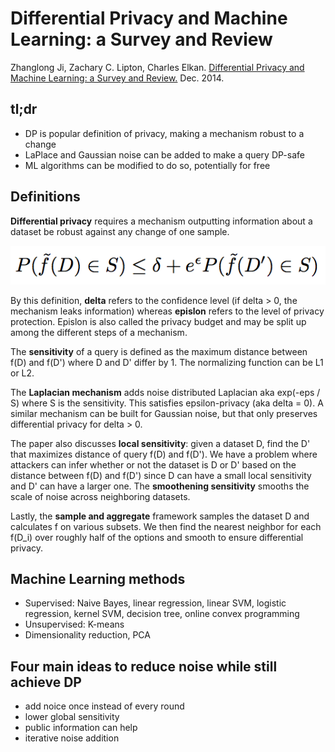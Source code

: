 # Differential Privacy and Machine Learning: a Survey and Review

Zhanglong Ji, Zachary C. Lipton, Charles Elkan. [Differential Privacy and Machine Learning: a Survey and Review.](https://arxiv.org/pdf/1412.7584.pdf) Dec. 2014.

## tl;dr
 - DP is popular definition of privacy, making a mechanism robust to a change
 - LaPlace and Gaussian noise can be added to make a query DP-safe
 - ML algorithms can be modified to do so, potentially for free

## Definitions
**Differential privacy** requires a mechanism outputting information about a dataset be robust against any change of one sample.

![def](../img/JiLipElk14/fig1.png)

By this definition, **delta** refers to the confidence level (if delta > 0, the mechanism leaks information) whereas **epislon** refers to the level of privacy protection. Epislon is also called the privacy budget and may be split up among the different steps of a mechanism.

The **sensitivity** of a query is defined as the maximum distance between f(D) and f(D') where D and D' differ by 1. The normalizing function can be L1 or L2.

The **Laplacian mechanism** adds noise distributed Laplacian aka exp(-eps / S) where S is the sensitivity. This satisfies epsilon-privacy (aka delta = 0). A similar mechanism can be built for Gaussian noise, but that only preserves differential privacy for delta > 0.

The paper also discusses **local sensitivity**: given a dataset D, find the D' that maximizes distance of query f(D) and f(D'). We have a problem where attackers can infer whether or not the dataset is D or D' based on the distance between f(D) and f(D') since D can have a small local sensitivity and D' can have a larger one. The **smoothening sensitivity** smooths the scale of noise across neighboring datasets.

Lastly, the **sample and aggregate** framework samples the dataset D and calculates f on various subsets. We then find the nearest neighbor for each f(D_i) over roughly half of the options and smooth to ensure differential privacy.


## Machine Learning methods
 - Supervised: Naive Bayes, linear regression, linear SVM, logistic regression, kernel SVM, decision tree, online convex programming
 - Unsupervised: K-means
 - Dimensionality reduction, PCA

## Four main ideas to reduce noise while still achieve DP
 - add noice once instead of every round
 - lower global sensitivity
 - public information can help
 - iterative noise addition